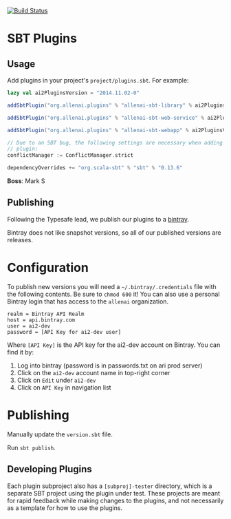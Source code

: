 [![Build Status](https://magnum.travis-ci.com/allenai/sbt-plugins.svg?token=bTo69ep8z4cnh7oxWjjY)](https://magnum.travis-ci.com/allenai/sbt-plugins)

SBT Plugins
===========

## Usage

Add plugins in your project's `project/plugins.sbt`. For example:

```scala
lazy val ai2PluginsVersion = "2014.11.02-0"

addSbtPlugin("org.allenai.plugins" % "allenai-sbt-library" % ai2PluginsVersion)

addSbtPlugin("org.allenai.plugins" % "allenai-sbt-web-service" % ai2PluginsVersion)

addSbtPlugin("org.allenai.plugins" % "allenai-sbt-webapp" % ai2PluginsVersion)

// Due to an SBT bug, the following settings are necessary when adding the allenai-sbt-web-service
// plugin:
conflictManager := ConflictManager.strict

dependencyOverrides += "org.scala-sbt" % "sbt" % "0.13.6"
```

**Boss**: Mark S

## Publishing

Following the Typesafe lead, we publish our plugins to a [bintray](https://bintray.com/allenai/sbt-plugins).

Bintray does not like snapshot versions, so all of our published versions are releases.

# Configuration
To publish new versions you will need a `~/.bintray/.credentials` file with the following contents. Be sure to `chmod 600` it!
You can also use a personal Bintray login that has access to the `allenai` organization.

```
realm = Bintray API Realm
host = api.bintray.com
user = ai2-dev
password = [API Key for ai2-dev user]
```

Where `[API Key]` is the API key for the ai2-dev account on Bintray. You can find it by:

1. Log into bintray (password is in passwords.txt on ari prod server)
2. Click on the `ai2-dev` account name in top-right corner 
3. Click on `Edit` under `ai2-dev`
4. Click on `API Key` in navigation list

# Publishing

Manually update the `version.sbt` file.

Run `sbt publish`.

## Developing Plugins

Each plugin subproject also has a `[subproj]-tester` directory, which is a separate SBT project using the plugin under test. These projects are meant for rapid feedback while making changes to the plugins, and not necessarily as a template for how to use the plugins.
